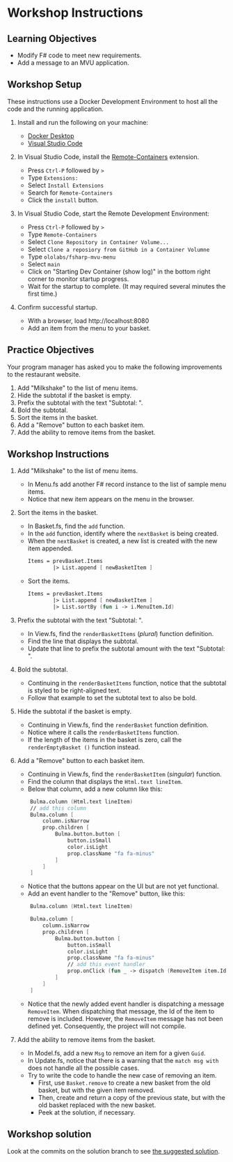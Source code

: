 # Workshop Instructions

## Learning Objectives

* Modify F# code to meet new requirements.
* Add a message to an MVU application.

## Workshop Setup

These instructions use a Docker Development Environment to host all the code and the running application.

1. Install and run the following on your machine:

    * [Docker Desktop](https://www.docker.com/products/docker-desktop)
    * [Visual Studio Code](https://code.visualstudio.com/Download)

1. In Visual Studio Code, install the [Remote-Containers](https://marketplace.visualstudio.com/items?itemName=ms-vscode-remote.remote-containers) extension.

    * Press `Ctrl-P` followed by `>`
    * Type `Extensions:`
    * Select `Install Extensions`
    * Search for `Remote-Containers`
    * Click the `install` button.

1. In Visual Studio Code, start the Remote Development Environment:

    * Press `Ctrl-P` followed by `>`
    * Type `Remote-Containers`
    * Select `Clone Repository in Container Volume...`
    * Select `Clone a reposiory from GitHub in a Container Volumne`
    * Type `ololabs/fsharp-mvu-menu`
    * Select `main`
    * Click on "Starting Dev Container (show log)" in the bottom right corner to monitor startup progress.
    * Wait for the startup to complete. (It may required several minutes the first time.)

1. Confirm successful startup.

    * With a browser, load http://localhost:8080
    * Add an item from the menu to your basket.

## Practice Objectives

Your program manager has asked you to make the following improvements to the restaurant website.

1. Add "Milkshake" to the list of menu items.
1. Hide the subtotal if the basket is empty.
1. Prefix the subtotal with the text "Subtotal: ".
1. Bold the subtotal.
1. Sort the items in the basket.
1. Add a "Remove" button to each basket item.
1. Add the ability to remove items from the basket.

## Workshop Instructions

1. Add "Milkshake" to the list of menu items.

    * In Menu.fs add another F# record instance to the list of sample menu items.
    * Notice that new item appears on the menu in the browser.  

1. Sort the items in the basket.

    * In Basket.fs, find the `add` function.
    * In the `add` function, identify where the `nextBasket` is being created.
    * When the `nextBasket` is created, a new list is created with the new item appended.  
      ```fsharp
      Items = prevBasket.Items
              |> List.append [ newBasketItem ]
      ```
    * Sort the items.  
      ```fsharp
      Items = prevBasket.Items
              |> List.append [ newBasketItem ]
              |> List.sortBy (fun i -> i.MenuItem.Id)
      ```

1. Prefix the subtotal with the text "Subtotal: ".

    * In View.fs, find the `renderBasketItems` (_plural_) function definition.
    * Find the line that displays the subtotal.
    * Update that line to prefix the subtotal amount with the text "Subtotal: ".

1. Bold the subtotal.

    * Continuing in the `renderBasketItems` function, notice that the subtotal is styled to be right-aligned text.
    * Follow that example to set the subtotal text to also be bold.

1. Hide the subtotal if the basket is empty.

    * Continuing in View.fs, find the `renderBasket` function definition.
    * Notice where it calls the `renderBasketItems` function.
    * If the length of the items in the basket is zero, call the `renderEmptyBasket ()` function instead.

1. Add a "Remove" button to each basket item.

    * Continuing in View.fs, find the `renderBasketItem` (_singular_) function.
    * Find the column that displays the `Html.text lineItem`.
    * Below that column, add a new column like this:  

    ```fsharp
        Bulma.column (Html.text lineItem)
        // add this column
        Bulma.column [
            column.isNarrow
            prop.children [
                Bulma.button.button [
                    button.isSmall
                    color.isLight
                    prop.className "fa fa-minus"
                ]
            ]
        ]
    ```

    * Notice that the buttons appear on the UI but are not yet functional.
    * Add an event handler to the "Remove" button, like this:

    ```fsharp
        Bulma.column (Html.text lineItem)

        Bulma.column [
            column.isNarrow
            prop.children [
                Bulma.button.button [
                    button.isSmall
                    color.isLight
                    prop.className "fa fa-minus"
                    // add this event handler
                    prop.onClick (fun _ -> dispatch (RemoveItem item.Id))
                ]
            ]
        ]
    ```

    * Notice that the newly added event handler is dispatching a message `RemoveItem`. When dispatching that message, the Id of the item to remove is included. However, the `RemoveItem` message has not been defined yet. Consequently, the project will not compile.

1. Add the ability to remove items from the basket.

    * In Model.fs, add a new `Msg` to remove an item for a given `Guid`.
    * In Update.fs, notice that there is a warning that the `match msg with` does not handle all the possible cases.
    * Try to write the code to handle the new case of removing an item.
        * First, use `Basket.remove` to create a new basket from the old basket, but with the given item removed.
        * Then, create and return a copy of the previous state, but with the old basket replaced with the new basket.
        * Peek at the solution, if necessary.

## Workshop solution

Look at the commits on the solution branch to see [the suggested solution](https://github.com/ololabs/fsharp-mvu-menu/commits/solution).
